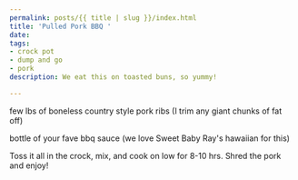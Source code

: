 ```yaml
---
permalink: posts/{{ title | slug }}/index.html
title: 'Pulled Pork BBQ '
date: 
tags:
- crock pot
- dump and go
- pork
description: We eat this on toasted buns, so yummy!

---
```

few lbs of boneless country style pork ribs (I trim any giant chunks of fat off)

bottle of your fave bbq sauce (we love Sweet Baby Ray's hawaiian for this)

Toss it all in the crock, mix, and cook on low for 8-10 hrs. Shred the pork and enjoy!